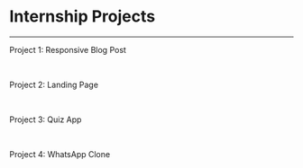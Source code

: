 <h1>Internship Projects</h1>
<hr>
<p>Project 1: Responsive Blog Post</p><br>
<p>Project 2: Landing Page</p><br>
<p>Project 3: Quiz App</p><br>
<p>Project 4: WhatsApp Clone</p>